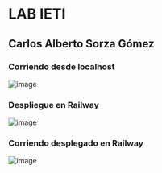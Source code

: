 # LAB IETI 
## Carlos Alberto Sorza Gómez
### Corriendo desde localhost
![image](https://github.com/user-attachments/assets/5b90bcc9-2f8d-4bd6-ad38-2df5a122c410)
### Despliegue en Railway
![image](https://github.com/user-attachments/assets/51417316-fc9c-42b6-835c-9aa0c08f4d21)
### Corriendo desplegado en Railway
![image](https://github.com/user-attachments/assets/1acddc09-3552-47fc-ba1e-879dfdb1d5a5)


